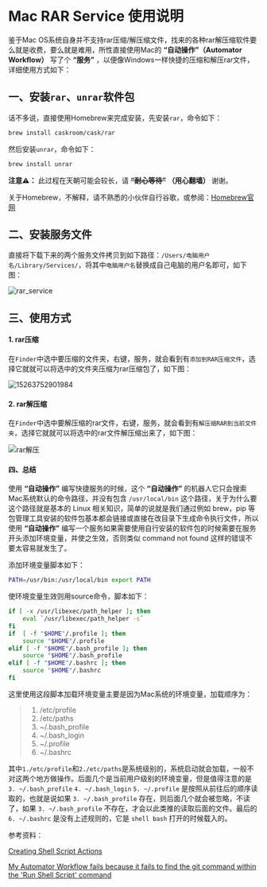 # Mac RAR Service 使用说明

鉴于Mac OS系统自身并不支持rar压缩/解压缩文件，找来的各种rar解压缩软件要么就是收费，要么就是难用，所性直接使用Mac的 **“自动操作”（Automator Workflow）** 写了个 **“服务”** ，以便像Windows一样快捷的压缩和解压rar文件，详细使用方式如下：

## 一、安装`rar`、`unrar`软件包

话不多说，直接使用Homebrew来完成安装，先安装`rar`，命令如下：

```sh
brew install caskroom/cask/rar
```

然后安装`unrar`，命令如下：

```sh
brew install unrar
```

**注意⚠️：** 此过程在天朝可能会较长，请 **~~“耐心等待”~~** **（用心翻墙）** 谢谢。

关于Homebrew，不解释，请不熟悉的小伙伴自行谷歌，或参阅：[Homebrew官网](https://brew.sh/index_zh-cn)

## 二、安装服务文件

直接将下载下来的两个服务文件拷贝到如下路径：`/Users/电脑用户名/Library/Services/`，将其中`电脑用户名`替换成自己电脑的用户名即可，如下图：

![rar_service](http://onmw6wg88.bkt.clouddn.com/15263711527056.jpg)

## 三、使用方式

#### 1. rar压缩
在`Finder`中选中要压缩的文件夹，右键，服务，就会看到有`添加到RAR压缩文件`，选择它就就可以将选中的文件夹压缩为rar压缩包了，如下图：

![15263752901984](http://onmw6wg88.bkt.clouddn.com/15263752901984.jpg)

#### 2. rar解压缩

在`Finder`中选中要解压缩的rar文件，右键，服务，就会看到有`解压缩RAR到当前文件夹`，选择它就就可以将选中的rar文件解压缩出来了，如下图：

![rar解压](http://onmw6wg88.bkt.clouddn.com/15263708614915.jpg)

#### 四、总结

使用 **“自动操作”** 编写快捷服务的时候，这个 **“自动操作”** 的机器人它只会搜索Mac系统默认的命令路径，并没有包含 `/usr/local/bin` 这个路径，关于为什么要这个路径就是基本的 Linux 相关知识，简单的说就是我们通过例如 brew，pip 等包管理工具安装的软件包基本都会链接或直接在改目录下生成命令执行文件，所以使用 **“自动操作”** 编写一个服务如果需要使用自行安装的软件包的时候需要在服务开头添加环境变量，并使之生效，否则类似 command not found 这样的错误不要太容易就发生了。

添加环境变量脚本如下：

```sh
PATH=/usr/bin:/usr/local/bin export PATH
```

使环境变量生效则用source命令，脚本如下：

```sh
if [ -x /usr/libexec/path_helper ]; then
    eval `/usr/libexec/path_helper -s`
fi
if  [ -f "$HOME"/.profile ]; then
    source "$HOME"/.profile
elif [ -f "$HOME"/.bash_profile ]; then
    source "$HOME"/.bash_profile
elif [ -f "$HOME"/.bashrc ]; then
    source "$HOME"/.bashrc
fi
```

这里使用这段脚本加载环境变量主要是因为Mac系统的环境变量，加载顺序为：

> 1. /etc/profile 
> 2. /etc/paths 
> 3. ~/.bash_profile 
> 4. ~/.bash_login 
> 5. ~/.profile 
> 6. ~/.bashrc

其中`1./etc/profile`和`2./etc/paths`是系统级别的，系统启动就会加载，一般不对这两个地方做操作。后面几个是当前用户级别的环境变量，但是值得注意的是 `3. ~/.bash_profile` `4. ~/.bash_login` `5. ~/.profile` 是按照从前往后的顺序读取的，也就是说如果 `3. ~/.bash_profile` 存在，则后面几个就会被忽略，不读了，如果 `3. ~/.bash_profile` 不存在，才会以此类推的读取后面的文件。最后的 `6. ~/.bashrc` 是没有上述规则的，它是 `shell bash` 打开的时候载入的。

参考资料：

[Creating Shell Script Actions](https://developer.apple.com/library/content/documentation/AppleApplications/Conceptual/AutomatorConcepts/Articles/ShellScriptActions.html)

[My Automator Workflow fails because it fails to find the git command within the 'Run Shell Script' command](https://apple.stackexchange.com/questions/97502/my-automator-workflow-fails-because-it-fails-to-find-the-git-command-within-the)


